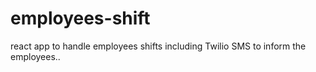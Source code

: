 # employees-shift

react app to handle employees shifts including Twilio SMS to inform the employees..
